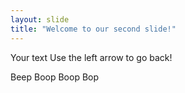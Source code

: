 ```yaml
---
layout: slide
title: "Welcome to our second slide!"
---
```

Your text
Use the left arrow to go back!

Beep
Boop
Boop
Bop
